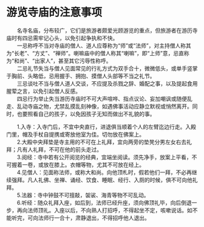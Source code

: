 # 游览寺庙的注意事项  

&emsp;&emsp;名寺名庙，分布较广，它们是旅游者颇爱光顾游览的重点，但旅游者在游历寺庙时有四忌需牢记心头，以免引起争执和不快。  
&emsp;&emsp;一忌称呼不当对寺庙的僧人、道人应尊称为“师”或“法师”，对主持僧人称其为“长老”、“方丈”、“禅师”。喇嘛庙中的僧人称其“喇嘛”，即“上师”意，忌直称为“和尚”、“出家人”，甚至其它污辱性称呼。  
&emsp;&emsp;二忌礼节失当与僧人见面常见的行礼方式为双手合十，微微低头，或单手竖掌于胸前、头略低，忌用握手、拥抱、摸僧人头部等不当之礼节。  
&emsp;&emsp;三忌谈吐不当与僧人道人交谈，不应提及杀戮之辞、婚配之事，以及提起食用腥荤之言，以免引起僧人反感。  
&emsp;&emsp;四忌行为举止失当游历寺庙时不可大声喧哗、指点议论、妄加嘲讽或随便乱走、乱动寺庙之物，尤禁乱摸乱刻神像，如遇佛事活动应静立默视或悄然离开。同时，也要照看自己的孩子，以免因孩子无知而做出不礼貌的事。  

&emsp;&emsp;1.入寺：入寺门后，不宜中央直行，进退俱当顺着个人的左臂迄边行走。入殿门里，帽及手杖自提携或寄放他室为佳。切勿放在佛案上。  
&emsp;&emsp;2.大殿中央拜垫是寺主用的不可在上礼拜，宜向两旁的垫凳分男左女右去礼拜；凡有人礼拜，不可在他的前头走过。  
&emsp;&emsp;3.阅经：寺中若有公开阅览的经典，宜端坐阅读。须先净手，放案上平看，不可握着一卷，或放在膝上。衣帽等物，尤其不可放在经上。  
&emsp;&emsp;4.见僧人：见面称法师，或称大和尚。向他顶札时，假若他们一拜，不必再继续强拜。凡人礼佛、坐禅、诵经、饮食、睡眠、经行、入厕的时候，俱不可向他礼拜。  
&emsp;&emsp;5.法器：寺中钟鼓不可擅敲，袈裟、海青等物不可乱动。  
&emsp;&emsp;6.听经：随众礼拜入座，如后到，法师已经升座，须向佛顶礼毕，向后倒退一步，再向法师顶礼。入座以后，不向熟人打招呼，不得起坐不定，咳嗽说话。如不能听完，可向法师行一合十，肃静退出，不得招呼他人退出。  
